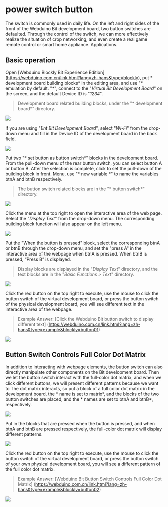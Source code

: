 # power switch button

The switch is commonly used in daily life. On the left and right sides of the front of the Webduino Bit development board, two button switches are defaulted. Through the control of the switch, we can more effectively realize the situation of crop networking, and even create a real game remote control or smart home appliance. Applications.

## Basic operation

Open [Webduino Blockly Bit Experience Edition] (https://webduino.com.cn/link.html?lang=zh-hans&type=blockly), put * development board building blocks* in the editing area, and use "* emulation by default. "*", connect to the "*Virtual Bit Development Board*" on the screen, and the default Device ID is "*1234*".

> Development board related building blocks, under the "* development board*" directory.

![](img/tutorials/zh_cn/rgbmatrix-01.jpg)

If you are using "*Ent Bit Development Board*", select "*Wi-Fi*" from the drop-down menu and fill in the Device ID of the development board in the back field.

![](img/tutorials/zh_cn/rgbmatrix-02.jpg)

Put two "* set button as button switch*" blocks in the development board. From the pull-down menu of the rear button switch, you can select button A or button B. After the selection is complete, click to set the pull-down of the building block in front. Menu, use "* new variable *" to name the variables btnA and btnB respectively.

> The button switch related blocks are in the "* button switch*" directory.

![](img/tutorials/zh_cn/button-01.jpg)

Click the menu at the top right to open the interactive area of ​​the web page. Select the "*Display Text*" from the drop-down menu. The corresponding building block function will also appear on the left menu.

![](img/tutorials/zh_cn/button-02.jpg)

Put the "When the button is pressed" block, select the corresponding btnA or btnB through the drop-down menu, and set the "press A" in the interactive area of ​​the webpage when btnA is pressed. When btnB is pressed, “Press B” is displayed.

> Display blocks are displayed in the "*Display Text*" directory, and the text blocks are in the "*Basic Functions > Text*" directory.

![](img/tutorials/zh_cn/button-03.jpg)

Click the red button on the top right to execute, use the mouse to click the button switch of the virtual development board, or press the button switch of the physical development board, you will see different text in the interactive area of ​​the webpage.

> Example Answer: [Click the Webduino Bit button switch to display different text] (https://webduino.com.cn/link.html?lang=zh-hans&type=example&blockly=button01)

![](img/tutorials/zh_cn/button-04.gif)

## Button Switch Controls Full Color Dot Matrix

In addition to interacting with webpage elements, the button switch can also directly manipulate other components on the Bit development board. Then we let the button switch interact with the full-color dot matrix, and when we click different buttons, we will present different patterns because we want to The dot matrix interacts, so put a block of a full color dot matrix in the development board, the * name is set to matrix*, and the blocks of the two button switches are placed, and the * names are set to btnA and btnB*, respectively.

![](img/tutorials/zh_cn/button-05.jpg)

Put in the blocks that are pressed when the button is pressed, and when btnA and btnB are pressed respectively, the full-color dot matrix will display different patterns.

![](img/tutorials/zh_cn/button-06.jpg)

Click the red button on the top right to execute, use the mouse to click the button switch of the virtual development board, or press the button switch of your own physical development board, you will see a different pattern of the full color dot matrix.

> Example Answer: [Webduino Bit Button Switch Controls Full Color Dot Matrix] (https://webduino.com.cn/link.html?lang=zh-hans&type=example&blockly=button02)

![](img/tutorials/zh_cn/button-07.gif)